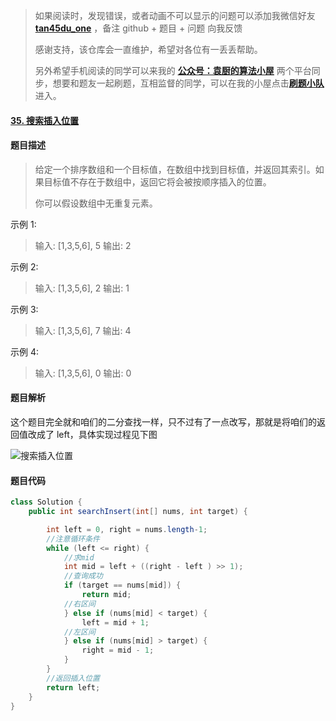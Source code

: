﻿> 如果阅读时，发现错误，或者动画不可以显示的问题可以添加我微信好友  **[tan45du_one](https://raw.githubusercontent.com/tan45du/tan45du.github.io/master/个人微信.15egrcgqd94w.jpg)** ，备注  github  + 题目 + 问题  向我反馈
>
> 感谢支持，该仓库会一直维护，希望对各位有一丢丢帮助。
>
> 另外希望手机阅读的同学可以来我的 <u>[**公众号：袁厨的算法小屋**](https://raw.githubusercontent.com/tan45du/test/master/微信图片_20210320152235.2pthdebvh1c0.png)</u> 两个平台同步，想要和题友一起刷题，互相监督的同学，可以在我的小屋点击<u>[**刷题小队**](https://raw.githubusercontent.com/tan45du/test/master/微信图片_20210320152235.2pthdebvh1c0.png)</u>进入。 

#### [35. 搜索插入位置](https://leetcode-cn.com/problems/search-insert-position/)

#### 题目描述

> 给定一个排序数组和一个目标值，在数组中找到目标值，并返回其索引。如果目标值不存在于数组中，返回它将会被按顺序插入的位置。
>
> 你可以假设数组中无重复元素。

示例 1:

> 输入: [1,3,5,6], 5
> 输出: 2

示例 2:

> 输入: [1,3,5,6], 2
> 输出: 1

示例 3:

> 输入: [1,3,5,6], 7
> 输出: 4

示例 4:

> 输入: [1,3,5,6], 0
> 输出: 0

#### 题目解析

这个题目完全就和咱们的二分查找一样，只不过有了一点改写，那就是将咱们的返回值改成了 left，具体实现过程见下图

![搜索插入位置](https://img-blog.csdnimg.cn/img_convert/d806cb5199c4baeebc62bebe29d7eded.gif)

#### 题目代码

```java
class Solution {
    public int searchInsert(int[] nums, int target) {

        int left = 0, right = nums.length-1;
        //注意循环条件
        while (left <= right) {
            //求mid
            int mid = left + ((right - left ) >> 1);
            //查询成功
            if (target == nums[mid]) {
                return mid;
            //右区间    
            } else if (nums[mid] < target) {
                left = mid + 1;   
            //左区间               
            } else if (nums[mid] > target) {
                right = mid - 1;
            }
        }
        //返回插入位置
        return left;
    }
}
```



